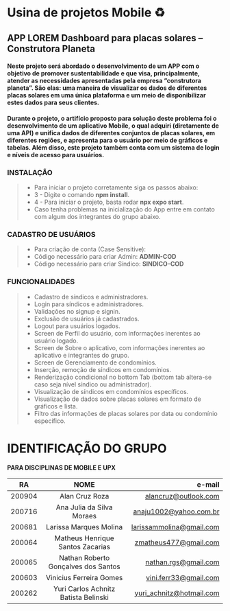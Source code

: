 # Usina de projetos Mobile ♻️
## APP LOREM Dashboard para placas solares – Construtora Planeta
#### Neste projeto será abordado o desenvolvimento de um APP com o objetivo de promover sustentabilidade e que visa, principalmente, atender as necessidades apresentadas pela empresa “construtora planeta”. São elas: uma maneira de visualizar os dados de diferentes placas solares em uma única plataforma e um meio de disponibilizar estes dados para seus clientes. 
#### Durante o projeto, o artifício proposto para solução deste problema foi o desenvolvimento de um aplicativo Mobile, o qual adquiri (diretamente de uma API) e unifica dados de diferentes conjuntos de placas solares, em diferentes regiões, e apresenta para o usuário por meio de gráficos e tabelas. Além disso, este projeto também conta com um sistema de login e níveis de acesso para usuários.

### INSTALAÇÃO
>  * Para iniciar o projeto corretamente siga os passos abaixo:
>  * 3 - Digite o comando **npm install**.
>  * 4 - Para iniciar o projeto, basta rodar **npx expo start**.
>  * Caso tenha problemas na inicialização do App entre em contato com algum dos integrantes do grupo abaixo.

### CADASTRO DE USUÁRIOS
>  * Para criação de conta (Case Sensitive):
>  * Código necessário para criar Admin: **ADMIN-COD**
>  * Código necessário para criar Síndico: **SINDICO-COD**

### FUNCIONALIDADES
>  * Cadastro de síndicos e administradores.
>  * Login para síndicos e administradores.
>  * Validações no signup e signin.
>  * Exclusão de usuários já cadastrados.
>  * Logout para usuários logados.
>  * Screen de Perfil do usuário, com informações inerentes ao usuário logado.
>  * Screen de Sobre o aplicativo, com informações inerentes ao aplicativo e integrantes do grupo.
>  * Screen de Gerenciamento de condomínios.
>  * Inserção, remoção de síndicos em condomínios.
>  * Renderização condicional no bottom Tab (bottom tab altera-se caso seja nível síndico ou administrador).
>  * Visualização de síndicos em condomínios específicos.
>  * Visualização de dados sobre placas solares em formato de gráficos e lista.
>  * Filtro das informações de placas solares por data ou condomínio específico.

# **IDENTIFICAÇÃO DO GRUPO**
**PARA DISCIPLINAS DE MOBILE E UPX**

|   RA   |                 NOME                 |         e-mail           |
|--------|:------------------------------------:|-------------------------:|
| 200904 | Alan Cruz Roza                       | alancruz@outlook.com     |
| 200716 | Ana Julia da Silva Moraes            | anaju1002@yahoo.com.br   |
| 200681 | Larissa Marques Molina               | larissammolina@gmail.com |
| 200064 | Matheus Henrique Santos Zacarias     | zmatheus477@gmail.com    |
| 200065 | Nathan Roberto Gonçalves dos Santos  | nathan.rgs@gmail.com     |
| 200603 | Vinicius Ferreira Gomes              | vini.ferr33@gmail.com    |
| 200262 | Yuri Carlos Achnitz Batista Belinski | yuri_achnitz@hotmail.com |


